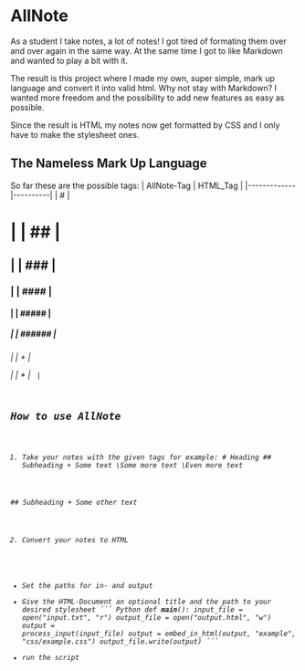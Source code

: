 # AllNote
As a student I take notes, a lot of notes!
I got tired of formating them over and over again in the same way.
At the same time I got to like Markdown and wanted to play a bit with it.

The result is this project where I made my own, super simple, mark up language and convert it into valid html.
Why not stay with Markdown? I wanted more freedom and the possibility to add new features as easy as possible.

Since the result is HTML my notes now get formatted by CSS and I only have to make the stylesheet ones.

## The Nameless Mark Up Language
So far these are the possible tags:
| AllNote-Tag | HTML_Tag |
|-------------|----------|
|      #      |   <h1>   |
|      ##     |   <h2>   |
|     ###     |   <h3>   |
|     ####    |   <h4>   |
|    #####    |   <h5>   |
|    ######   |   <h6>   |
|      +      |    <p>   |
|      *      |  <code>  |

## How to use AllNote
1. Take your notes with the given tags for example:
\# Heading
\## Subheading
\+ Some text
\Some more text
\Even more text

\## Subheading
\+ Some other text

 2. Convert your notes to HTML
 - Set the paths for in- and output
 - Give the HTML-Document an optional title and the path to your desired stylesheet
 ´´´ Python
 def __main__():
    input_file = open("input.txt", "r")
    output_file = open("output.html", "w")
    output = process_input(input_file)
    output = embed_in_html(output, "example", "css/example.css")
    output_file.write(output)
 ´´´
 - run the script